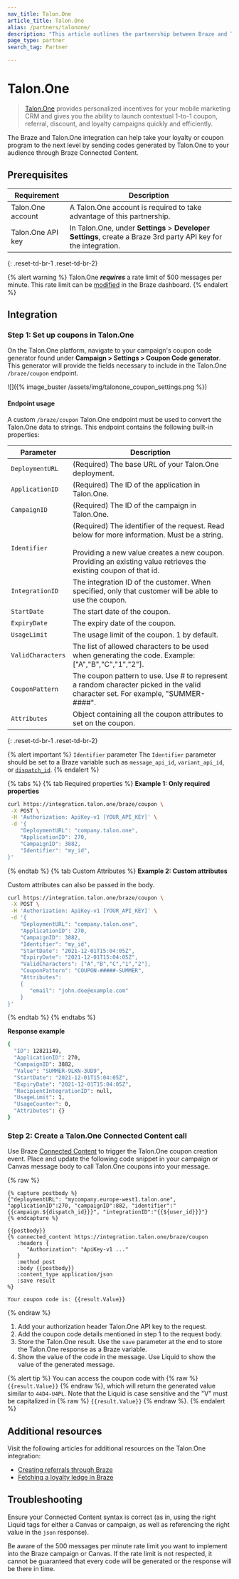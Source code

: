 ```yaml
---
nav_title: Talon.One
article_title: Talon.One
alias: /partners/talonone/
description: "This article outlines the partnership between Braze and Talon.One, a promotion engine that allows you to launch contextual 1-to-1 coupon, referral, discount, and loyalty campaigns quickly and efficiently."
page_type: partner
search_tag: Partner

---
```


# Talon.One

> [Talon.One](https://talon.one/) provides personalized incentives for your mobile marketing CRM and gives you the ability to launch contextual 1-to-1 coupon, referral, discount, and loyalty campaigns quickly and efficiently.

The Braze and Talon.One integration can help take your loyalty or coupon program to the next level by sending codes generated by Talon.One to your audience through Braze Connected Content.

## Prerequisites

| Requirement | Description |
| ----------- | ----------- |
|Talon.One account | A Talon.One account is required to take advantage of this partnership. |
|Talon.One API key | In Talon.One, under **Settings** > **Developer Settings**, create a Braze 3rd party API key for the integration. |
{: .reset-td-br-1 .reset-td-br-2}

{% alert warning %}
Talon.One **_requires_** a rate limit of 500 messages per minute. This rate limit can be [modified]({{site.baseurl}}/user_guide/engagement_tools/campaigns/testing_and_more/rate-limiting/#delivery-speed-rate-limiting) in the Braze dashboard.
{% endalert %}

## Integration

### Step 1: Set up coupons in Talon.One

On the Talon.One platform, navigate to your campaign's coupon code generator found under **Campaign > Settings > Coupon Code generator**. This generator will provide the fields necessary to include in the Talon.One `/braze/coupon` endpoint. 

![]({% image_buster /assets/img/talonone_coupon_settings.png %})

#### Endpoint usage

A custom `/braze/coupon` Talon.One endpoint must be used to convert the Talon.One data to strings. This endpoint contains the following built-in properties:

| Parameter | Description |
| ---- | ---- |
| `DeploymentURL` | (Required) The base URL of your Talon.One deployment. |
| `ApplicationID` | (Required) The ID of the application in Talon.One. |
| `CampaignID` | (Required) The ID of the campaign in Talon.One. |
| `Identifier` | (Required) The identifier of the request. Read below for more information. Must be a string.<br><br>Providing a new value creates a new coupon. Providing an existing value retrieves the existing coupon of that id.
| `IntegrationID` | The integration ID of the customer. When specified, only that customer will be able to use the coupon. |
| `StartDate` | The start date of the coupon. |
| `ExpiryDate` | The expiry date of the coupon. |
| `UsageLimit` | The usage limit of the coupon. 1 by default. |
| `ValidCharacters` | The list of allowed characters to be used when generating the code. Example: ["A","B","C","1","2"]. |
| `CouponPattern` | The coupon pattern to use. Use # to represent a random character picked in the valid character set. For example, "SUMMER-####". |
| `Attributes` | Object containing all the coupon attributes to set on the coupon. |
{: .reset-td-br-1 .reset-td-br-2}

{% alert important %}
`Identifier` parameter
The `Identifier` parameter should be set to a Braze variable such as `message_api_id`, `variant_api_id`, or [`dispatch_id`]({{site.baseurl}}/help/help_articles/data/dispatch_id#dispatch-id-behavior).
{% endalert %}

{% tabs %}
{% tab Required properties %}
**Example 1: Only required properties**

```bash
curl https://integration.talon.one/braze/coupon \
 -X POST \
 -H 'Authorization: ApiKey-v1 [YOUR_API_KEY]' \
 -d '{
    "DeploymentURL": "company.talon.one",
    "ApplicationID": 270,
    "CampaignID": 3882,
    "Identifier": "my_id",
}'
```
{% endtab %}
{% tab Custom Attributes %}
**Example 2: Custom attributes**

Custom attributes can also be passed in the body.

```bash
curl https://integration.talon.one/braze/coupon \
 -X POST \
 -H 'Authorization: ApiKey-v1 [YOUR_API_KEY]' \
 -d '{
    "DeploymentURL": "company.talon.one",
    "ApplicationID": 270,
    "CampaignID": 3882,
    "Identifier": "my_id",
    "StartDate": "2021-12-01T15:04:05Z",
    "ExpiryDate": "2021-12-01T15:04:05Z",
    "ValidCharacters": ["A","B","C","1","2"],
    "CouponPattern": "COUPON-#####-SUMMER",
    "Attributes":
    {
       "email": "john.doe@example.com"
    }
}'
```
{% endtab %}
{% endtabs %}

**Response example**
```bash
{
  "ID": 12821149,
  "ApplicationID": 270,
  "CampaignID": 3882,
  "Value": "SUMMER-9LKN-3UD9",
  "StartDate": "2021-12-01T15:04:05Z",
  "ExpiryDate": "2021-12-01T15:04:05Z",
  "RecipientIntegrationID": null,
  "UsageLimit": 1,
  "UsageCounter": 0,
  "Attributes": {}
}
```

### Step 2: Create a Talon.One Connected Content call

Use Braze [Connected Content]({{site.baseurl}}/user_guide/personalization_and_dynamic_content/connected_content/about_connected_content/) to trigger the Talon.One coupon creation event. Place and update the following code snippet in your campaign or Canvas message body to call Talon.One coupons into your message. 

{% raw %}
```liquid
{% capture postbody %}
{"deploymentURL": "mycompany.europe-west1.talon.one", "applicationID":270, "campaignID":882, "identifier":"{{campaign.${dispatch_id}}}", "integrationID":"{{${user_id}}}"}
{% endcapture %}

{{postbody}}
{% connected_content https://integration.talon.one/braze/coupon
   :headers {
      "Authorization": "ApiKey-v1 ..."
   }
   :method post
   :body {{postbody}}
   :content_type application/json
   :save result
%}

Your coupon code is: {{result.Value}}
```
{% endraw %}

1. Add your authorization header Talon.One API key to the request. 
2. Add the coupon code details mentioned in step 1 to the request body. 
3. Store the Talon.One result. Use the `save` parameter at the end to store the Talon.One response as a Braze variable. 
4. Show the value of the code in the message. Use Liquid to show the value of the generated message.

{% alert tip %}
You can access the coupon code with {% raw %} `{{result.Value}}` {% endraw %}, which will return the generated value similar to `44D4-U4PL`. Note that the Liquid is case sensitive and the "V" must be capitalized in {% raw %} `{{result.Value}}` {% endraw %}.
{% endalert %}

## Additional resources

Visit the following articles for additional resources on the Talon.One integration:
- [Creating referrals through Braze](https://docs.talon.one/docs/dev/tutorials/creating-referrals-braze/)
- [Fetching a loyalty ledge in Braze](https://docs.talon.one/docs/dev/tutorials/receiving-loyalty-ledger-braze)

## Troubleshooting

Ensure your Connected Content syntax is correct (as in, using the right Liquid tags for either a Canvas or campaign, as well as referencing the right value in the `json` response).

Be aware of the 500 messages per minute rate limit you want to implement into the Braze campaign or Canvas. If the rate limit is not respected, it cannot be guaranteed that every code will be generated or the response will be there in time.
